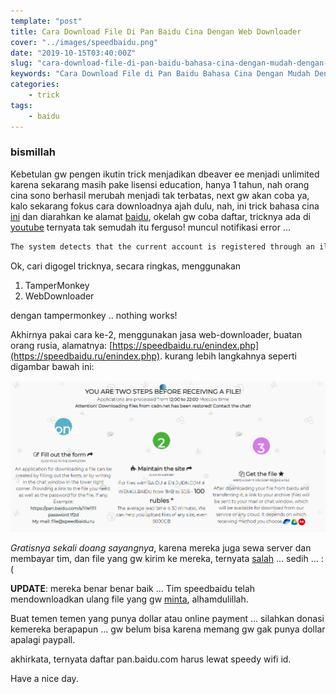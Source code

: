 ```yaml
---
template: "post"
title: Cara Download File Di Pan Baidu Cina Dengan Web Downloader
cover: "../images/speedbaidu.png"
date: "2019-10-15T03:40:00Z"
slug: "cara-download-file-di-pan-baidu-bahasa-cina-dengan-mudah-dengan-web-downloader"
keywords: "Cara Download File di Pan Baidu Bahasa Cina Dengan Mudah Dengan Web Downloader"
categories: 
    - trick 
tags:
    - baidu
---
```


### bismillah

Kebetulan gw pengen ikutin trick menjadikan dbeaver ee menjadi unlimited karena sekarang masih pake lisensi education, hanya 1 tahun, nah orang cina sono berhasil merubah menjadi tak terbatas, next gw akan coba ya, kalo sekarang fokus cara downloadnya ajah dulu, nah, ini trick bahasa cina [ini](https://zhile.io/2019/05/08/dbeaver-license-crack.html) dan diarahkan ke alamat [baidu](https://pan.baidu.com/s/1Ci_g6SHRaYL923FnH6zX1g), okelah gw coba daftar, tricknya ada di [youtube](https://youtu.be/YqryvEsSS-A) ternyata tak semudah itu ferguso! muncul notifikasi error ...

```bash
The system detects that the current account is registered through an illegal channel. For your account security, please use the formal channel to register.
```
Ok, cari digogel tricknya, secara ringkas, menggunakan

1. TamperMonkey
2. WebDownloader

dengan tampermonkey .. nothing works!

Akhirnya pakai cara ke-2, menggunakan jasa web-downloader, buatan orang rusia, alamatnya: [https://speedbaidu.ru/enindex.php](https://speedbaidu.ru/enindex.php). kurang lebih langkahnya seperti digambar bawah ini:

![speedbaidu](../images/caradispeedbaidu.png)

*Gratisnya sekali doang sayangnya*, karena mereka juga sewa server dan membayar tim, dan file yang gw kirim ke mereka, ternyata [salah](https://cl.ly/0799a38e3bfb) ... sedih ... :( 

**UPDATE**: mereka benar benar baik ... Tim speedbaidu telah mendownloadkan ulang file yang gw [minta](https://cl.ly/88ef465768aa), alhamdulillah.

Buat temen temen yang punya dollar atau online payment ... silahkan donasi kemereka berapapun ... gw belum bisa karena memang gw gak punya dollar apalagi paypall.


akhirkata, ternyata daftar pan.baidu.com harus lewat speedy wifi id.

Have a nice day.